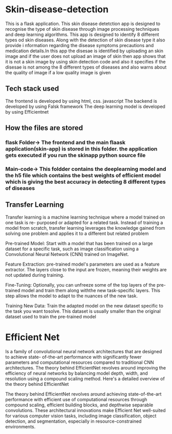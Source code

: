 # Skin-disease-detection
This is a flask application. This skin disease detetction app is designed to recognise the type of skin disease through image processing techniques and deep learning algorithms. This app is designed to identify 8 different types od skin diseases. Along with the detection of skin disease type it also provide i nformation regarding the disease symptoms precautions and medication details.In this app the disesae is identified by uploading an skin image and if the user does not upload an image of skin then app shows that it is not a skin image by using skin detection code and also it specifies if the disesae is not among the 8 different types of diseases and also warns about the quality of image if a low quality image is given

 ## Tech stack used
 The frontend is developed by using html, css. javascript
 The backend is developed by using Falsk framework
 The deep learning model is developed by using Efficientnet

 ## How the files are stored
 ### flask Folder-> The frontend and the main flaask application(skin-app) is stored in this folder. the application gets executed if you run the skinapp python source file
 ### Main-code-> This foldder contains the deeplearning model and the h5 file which contains the best weights of efficient model which is giving the best accuracy in detecting 8 different types of diseases 

## Transfer Learning
 Transfer learning is a machine learning technique where a model trained on one task 
is re- purposed or adapted for a related task. Instead of training a model from scratch, 
transfer learning leverages the knowledge gained from solving one problem and applies it to
a different but related problem

Pre-trained Model:
Start with a model that has been trained on a large dataset for a specific task, such as image
classification using a Convolutional Neural Network (CNN) trained on ImageNet.

Feature Extraction:
pre-trained model's parameters are used as a feature extractor. The layers close to the input 
are frozen, meaning their weights are not updated during training.


Fine-Tuning:
Optionally, you can unfreeze some of the top layers of the pre-trained model and train them
along withthe new task-specific layers. This step allows the model to adapt to the nuances of 
the new task.


Training New Data:
Train the adapted model on the new dataset specific to the task you want tosolve. This
dataset is usually smaller than the original dataset used to train the pre-trained model


# Efficient Net
 Is a family of convolutional neural network architectures that are designed to 
achieve state- of-the-art performance with significantly fewer parameters and computational 
resources compared to traditional CNN architectures. The theory behind EfficientNet 
revolves around improving the efficiency of neural networks by balancing model depth, 
width, and resolution using a compound scaling method. Here's a detailed overview of the
theory behind EfficientNet


The theory behind EfficientNet revolves around achieving state-of-the-art performance
with efficient use of computational resources through compound scaling, efficient building 
blocks, and depthwise separable convolutions. These architectural innovations make
Efficient Net well-suited for various computer vision tasks, including image classification,
object detection, and segmentation, especially in resource-constrained environments.
